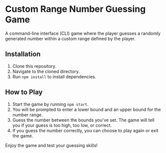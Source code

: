 # Custom Range Number Guessing Game

A command-line interface (CLI) game where the player guesses a randomly generated number within a custom range defined by the player.

## Installation

1. Clone this repository.
2. Navigate to the cloned directory.
3. Run `npm install` to install dependencies.

## How to Play

1. Start the game by running `npm start`.
2. You will be prompted to enter a lower bound and an upper bound for the number range.
3. Guess the number between the bounds you've set. The game will tell you if your guess is too high, too low, or correct.
4. If you guess the number correctly, you can choose to play again or exit the game.

Enjoy the game and test your guessing skills!
